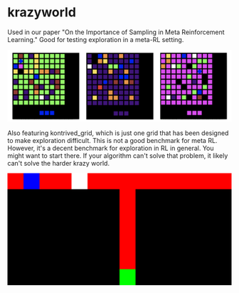 # krazyworld
Used in our paper "On the Importance of Sampling in Meta Reinforcement Learning."
Good for testing exploration in a meta-RL setting.

<img width="600" alt="./example_envs/krazy_worlds.png" src="./example_envs/krazy_worlds.png">


Also featuring kontrived_grid, which is just one grid that has been designed to make
exploration difficult. This is not a good benchmark for meta RL.
However, it's a decent benchmark for exploration in RL in general.
You might want to start there.
If your algorithm can't solve that problem,
it likely can't solve the harder krazy world.

<img width="600" alt="./example_envs/kontrived_grid.png" src="./example_envs/kontrived_grid.png">
